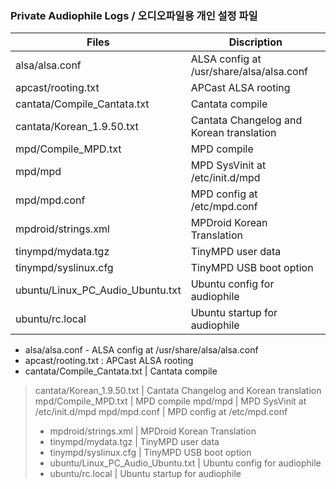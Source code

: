 ### Private Audiophile Logs / 오디오파일용 개인 설정 파일

Files                            | Discription
---------------------------------|-------------------------------------------
alsa/alsa.conf                   | ALSA config at /usr/share/alsa/alsa.conf
apcast/rooting.txt               | APCast ALSA rooting
cantata/Compile_Cantata.txt      | Cantata compile
cantata/Korean_1.9.50.txt        | Cantata Changelog and Korean translation
mpd/Compile_MPD.txt              | MPD compile
mpd/mpd                          | MPD SysVinit at /etc/init.d/mpd
mpd/mpd.conf                     | MPD config at /etc/mpd.conf
mpdroid/strings.xml              | MPDroid Korean Translation
tinympd/mydata.tgz               | TinyMPD user data
tinympd/syslinux.cfg             | TinyMPD USB boot option
ubuntu/Linux_PC_Audio_Ubuntu.txt | Ubuntu config for audiophile
ubuntu/rc.local                  | Ubuntu startup for audiophile

* alsa/alsa.conf                   - ALSA config at /usr/share/alsa/alsa.conf
* apcast/rooting.txt               : APCast ALSA rooting
* cantata/Compile_Cantata.txt      | Cantata compile
> cantata/Korean_1.9.50.txt        | Cantata Changelog and Korean translation
> mpd/Compile_MPD.txt              | MPD compile
> mpd/mpd                          | MPD SysVinit at /etc/init.d/mpd
> mpd/mpd.conf                     | MPD config at /etc/mpd.conf
> * mpdroid/strings.xml              | MPDroid Korean Translation
> * tinympd/mydata.tgz               | TinyMPD user data
> * tinympd/syslinux.cfg             | TinyMPD USB boot option
> * ubuntu/Linux_PC_Audio_Ubuntu.txt | Ubuntu config for audiophile
> * ubuntu/rc.local                  | Ubuntu startup for audiophile

